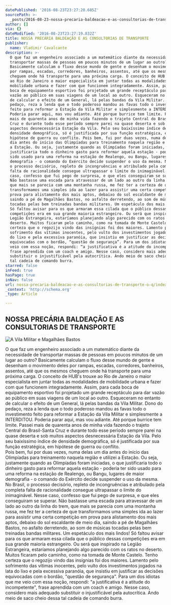 ```yaml
---
datePublished: '2016-08-23T23:27:20.685Z'
sourcePath: >-
  _posts/2016-08-23-nossa-precaria-baldeacao-e-as-consultorias-de-transporte-o-q.md
author: []
via: {}
dateModified: '2016-08-23T23:27:19.832Z'
title: NOSSA PRECÁRIA BALDEAÇÃO E AS CONSULTORIAS DE TRANSPORTE
publisher:
  name: Vladimir Cavalcante
description: >-
  O que faz um engenheiro associado a um matemático diante da necessidade de
  transportar massas de pessoas em poucos minutos de um lugar ao outro?
  Basicamente calculam o fluxo desse mundo de gente e desenham o movimento deles
  por rampas, escadas, corredores, banheiros, assentos, até que os mesmos
  cheguem onde há transporte para uma próxima carga. O conceito de HUB’s trouxe
  ao Rio de Janeiro o maior especialista em juntar todas as modalidades de
  mobilidade urbana e fazer com que funcionem integradamente. Assim, para cada
  boca de equipamento esportivo foi projetado um grande receptáculo para dar
  vazão ao público em suas viagens de um local ao outro. Esqueceram no entanto
  de calcular o efeito de um General, lá pelas bandas da Vila Militar. Dono do
  pedaço, reza a lenda que o todo poderoso mandou as favas todo o investimento
  feito para reformar a Estação da Vila Militar e simplesmente a INTERDITOU.
  Poderia parar aqui, mas vou adiante. Até porque burrice tem limite. Passei
  mais de quarenta anos de minha vida fazendo o trajeto Central do Brasil-Santa
  Cruz e durante todo esse período sempre parei na quase deserta e sob muitos
  aspectos desnecessária Estação da Vila. Pelo seu baixíssimo índice de
  densidade demográfica, só é justificada por sua função estratégica, em
  hipótese de guerra ou conflito. Pois bem, fui por duas vezes, numa delas um
  dia antes do início das Olimpíadas para treinamento naquela região e utilizei
  a Estação. Ou seja, justamente quando as Olimpíadas foram iniciadas, o que
  justificaria todo o dinheiro gasto para reformar aquela estação - poderia ter
  sido usado para uma reforma na estação de Realengo, ou Bangu, lugares de maior
  demografia - o comando do Exército decide suspender o uso da mesma. No Brasil,
  o processo decisório, repleto de incongruências e atribulado pela completa
  falta de racionalidade consegue ultrapassar o limite do inimaginável. Nesse
  caso, confesso que fui pego de surpresa, e que eles conseguiram se superar.
  Não bastasse uma escada para atravessar de um lado ao outro da linha do trem,
  que mais se parecia com uma montanha russa, me fez ter a certeza de que
  transformamos uma simples ida ao lazer para assistir uma certa competição em
  prova para alistamento dos mais aptos, debaixo do sol escaldante de meio dia,
  saindo a pé de Magalhães Bastos, no asfalto derretendo, ao som de músicas
  tocadas pelas bem treinadas bandas militares. Um espetáculo dos mais lindos!
  Só faltou avisar para os que armaram essa cilada que o público dessas
  competições era em sua grande maioria estrangeiro. Ou será que inspirado na
  Legião Estrangeira, estaríamos planejando algo parecido com os ratos no
  deserto. Muitos ficaram pelo caminho, como na tomada de Monte Castelo. Tenho
  certeza que o regozijo vindo das insígnias foi dos maiores. Lamento pelo
  sofrimento das vítimas inocentes, pelo vulto dos investimentos jogados na lata
  do lixo e pela excessiva paranóia, que insistiu em justificar as decisões
  equivocadas com o bordão, “questão de segurança”. Para um dos idiotas que me
  veio com essa noção, respondi: “a justificativa é a atitude do incompetente”,
  frase aprendida com um coach e amigo. Nesse caso, considero mais adequado
  substituir o injustificável pela autocrítica. Ando meio de saco cheio dessa
  tal cadeia de comando burra.
starred: false
inFeed: true
hasPage: true
inNav: false
url: nossa-precaria-baldeacao-e-as-consultorias-de-transporte-o-q/index.html
_context: 'http://schema.org'
_type: Article

---
```

## NOSSA PRECÁRIA BALDEAÇÃO E AS CONSULTORIAS DE TRANSPORTE
![A Vila Militar e Magalhães Bastos](https://the-grid-user-content.s3-us-west-2.amazonaws.com/780cbf61-3a37-4379-901c-0818a7faaa37.jpg)

O que faz um engenheiro associado a um matemático diante da necessidade de transportar massas de pessoas em poucos minutos de um lugar ao outro? Basicamente calculam o fluxo desse mundo de gente e desenham o movimento deles por rampas, escadas, corredores, banheiros, assentos, até que os mesmos cheguem onde há transporte para uma próxima carga. O conceito de HUB's trouxe ao Rio de Janeiro o maior especialista em juntar todas as modalidades de mobilidade urbana e fazer com que funcionem integradamente. Assim, para cada boca de equipamento esportivo foi projetado um grande receptáculo para dar vazão ao público em suas viagens de um local ao outro. Esqueceram no entanto de calcular o efeito de um General, lá pelas bandas da Vila Militar. Dono do pedaço, reza a lenda que o todo poderoso mandou as favas todo o investimento feito para reformar a Estação da Vila Militar e simplesmente a INTERDITOU. Poderia parar aqui, mas vou adiante. Até porque burrice tem limite. Passei mais de quarenta anos de minha vida fazendo o trajeto Central do Brasil-Santa Cruz e durante todo esse período sempre parei na quase deserta e sob muitos aspectos desnecessária Estação da Vila. Pelo seu baixíssimo índice de densidade demográfica, só é justificada por sua função estratégica, em hipótese de guerra ou conflito.  
Pois bem, fui por duas vezes, numa delas um dia antes do início das Olimpíadas para treinamento naquela região e utilizei a Estação. Ou seja, justamente quando as Olimpíadas foram iniciadas, o que justificaria todo o dinheiro gasto para reformar aquela estação - poderia ter sido usado para uma reforma na estação de Realengo, ou Bangu, lugares de maior demografia - o comando do Exército decide suspender o uso da mesma. No Brasil, o processo decisório, repleto de incongruências e atribulado pela completa falta de racionalidade consegue ultrapassar o limite do inimaginável. Nesse caso, confesso que fui pego de surpresa, e que eles conseguiram se superar. Não bastasse uma escada para atravessar de um lado ao outro da linha do trem, que mais se parecia com uma montanha russa, me fez ter a certeza de que transformamos uma simples ida ao lazer para assistir uma certa competição em prova para alistamento dos mais aptos, debaixo do sol escaldante de meio dia, saindo a pé de Magalhães Bastos, no asfalto derretendo, ao som de músicas tocadas pelas bem treinadas bandas militares. Um espetáculo dos mais lindos! Só faltou avisar para os que armaram essa cilada que o público dessas competições era em sua grande maioria estrangeiro. Ou será que inspirado na Legião Estrangeira, estaríamos planejando algo parecido com os ratos no deserto. Muitos ficaram pelo caminho, como na tomada de Monte Castelo. Tenho certeza que o regozijo vindo das insígnias foi dos maiores. Lamento pelo sofrimento das vítimas inocentes, pelo vulto dos investimentos jogados na lata do lixo e pela excessiva paranóia, que insistiu em justificar as decisões equivocadas com o bordão, "questão de segurança". Para um dos idiotas que me veio com essa noção, respondi: "a justificativa é a atitude do incompetente", frase aprendida com um coach e amigo. Nesse caso, considero mais adequado substituir o injustificável pela autocrítica. Ando meio de saco cheio dessa tal cadeia de comando burra.